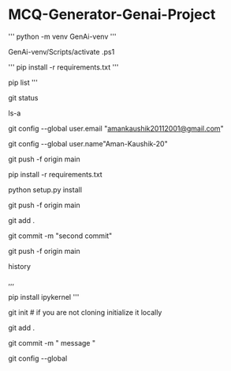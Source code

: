 # MCQ-Generator-Genai-Project

'''
python -m venv GenAi-venv
'''

GenAi-venv/Scripts/activate .ps1

'''
pip install -r requirements.txt
'''

pip list
'''

git status

ls-a

git config --global user.email "amankaushik20112001@gmail.com"


git config --global user.name"Aman-Kaushik-20"



git push -f origin main



pip install -r requirements.txt



python setup.py install



git push -f origin main



git add .


git commit -m "second commit"



git push -f origin main


history




,,,

pip install ipykernel
'''

git init # if you are not cloning initialize it locally

git add .

git commit -m " message "

git config --global
